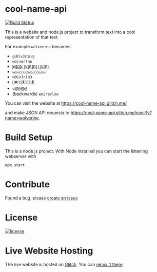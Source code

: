 # cool-name-api
[![Build Status](https://travis-ci.org/mohitkyadav/cool-name-api.svg?branch=master)](https://travis-ci.org/mohitkyadav/cool-name-api)


This is a website and node.js project to transform text into a cool representation of that text.

For example `wolverine` becomes:

* `ⓦ0lv3r1nⓔ`
* `wo|ver!ne`
* `🅆🄾🄻🅅🄴🅁🄸🄽🄴`
* `ⓦⓞⓛⓥⓔⓡⓘⓝⓔ`
* `w01v3r1n3`
* `🔱⚽👢✅🎗🌱🎐🎵🎗`
* `w͓̽o͓̽l͓̽v͓̽e͓̽r͓̽i͓̽n͓̽e͓̽`
* (backwards) `‮wolverine`

You can visit the website at https://cool-name-api.glitch.me/

and make JSON API requests to https://cool-name-api.glitch.me/coolify?name=wolverine.

# Build Setup

This is a node.js project. With Node installed you can start the listening webserver with

```
npm start
```

# Contribute
Found a bug, please [create an issue](https://github.com/mohitkyadav/cool-name-api/issues/new)

# License

[![license](https://img.shields.io/github/license/mashape/apistatus.svg)](LICENSE)

# Live Website Hosting

The live website is hosted on [Glitch](https://glitch.com/about).
You can [remix it there](https://glitch.com/edit/#!/cool-name-api).
